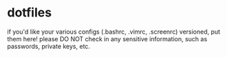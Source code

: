 # dotfiles
if you'd like your various configs (.bashrc, .vimrc, .screenrc) versioned, put them here! please DO NOT check in any sensitive information, such as passwords, private keys, etc.

